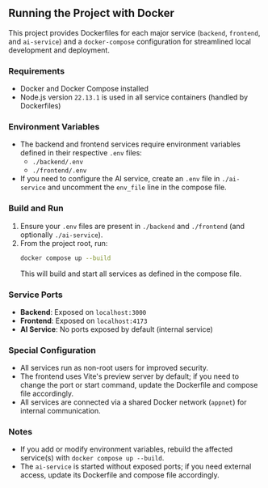 ## Running the Project with Docker

This project provides Dockerfiles for each major service (`backend`, `frontend`, and `ai-service`) and a `docker-compose` configuration for streamlined local development and deployment.

### Requirements
- Docker and Docker Compose installed
- Node.js version `22.13.1` is used in all service containers (handled by Dockerfiles)

### Environment Variables
- The backend and frontend services require environment variables defined in their respective `.env` files:
  - `./backend/.env`
  - `./frontend/.env`
- If you need to configure the AI service, create an `.env` file in `./ai-service` and uncomment the `env_file` line in the compose file.

### Build and Run
1. Ensure your `.env` files are present in `./backend` and `./frontend` (and optionally `./ai-service`).
2. From the project root, run:
   ```sh
   docker compose up --build
   ```
   This will build and start all services as defined in the compose file.

### Service Ports
- **Backend**: Exposed on `localhost:3000`
- **Frontend**: Exposed on `localhost:4173`
- **AI Service**: No ports exposed by default (internal service)

### Special Configuration
- All services run as non-root users for improved security.
- The frontend uses Vite's preview server by default; if you need to change the port or start command, update the Dockerfile and compose file accordingly.
- All services are connected via a shared Docker network (`appnet`) for internal communication.

### Notes
- If you add or modify environment variables, rebuild the affected service(s) with `docker compose up --build`.
- The `ai-service` is started without exposed ports; if you need external access, update its Dockerfile and compose file accordingly.
